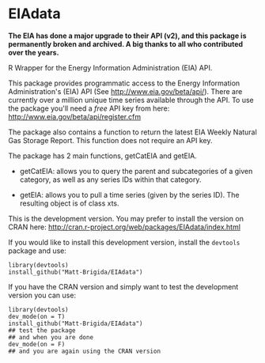 EIAdata
=======

**The EIA has done a major upgrade to their API (v2), and this package is permanently broken and archived.  A big thanks to all who contributed over the years.**

R Wrapper for the Energy Information Administration (EIA) API.  

This package provides programmatic access to the Energy Information Administration's (EIA) API (See http://www.eia.gov/beta/api/).  There are currently over a million unique time series available through the API.  To use the package you'll need a *free* API key from here: http://www.eia.gov/beta/api/register.cfm

The package also contains a function to return the latest EIA Weekly Natural Gas Storage Report.  This function does not require an API key.

The package has 2 main functions, getCatEIA and getEIA.

* getCatEIA: allows you to query the parent and subcategories of a given category, as well as any series IDs within that category.

* getEIA: allows you to pull a time series (given by the series ID).  The resulting object is of class xts. 

This is the development version.  You may prefer to install the version on CRAN here: http://cran.r-project.org/web/packages/EIAdata/index.html

If you would like to install this development version, install the `devtools` package and use:

```
library(devtools)
install_github("Matt-Brigida/EIAdata")
```

If you have the CRAN version and simply want to test the development version you can use:

```
library(devtools)
dev_mode(on = T)
install_github("Matt-Brigida/EIAdata")
## test the package
## and when you are done
dev_mode(on = F)
## and you are again using the CRAN version
```


